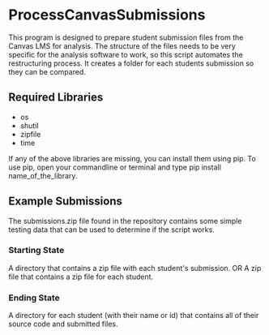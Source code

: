 # ProcessCanvasSubmissions

This program is designed to prepare student submission files from the Canvas LMS for analysis. The structure of the files needs to be very specific for the analysis software to work, so this script automates the restructuring process. It creates a folder for each students submission so they can be compared.

<h2>Required Libraries</h2>
<ul>
<li>os</li>
<li>shutil</li>
<li>zipfile</li>
<li>time</li>
</ul>

If any of the above libraries are missing, you can install them using pip. To use pip, open your commandline or terminal and type pip install name_of_the_library.

<h2>Example Submissions</h2>
The submissions.zip file found in the repository contains some simple testing data that can be used to determine if the script works.
<h3>Starting State</h3>
A directory that contains a zip file with each student's submission.
OR
A zip file that contains a zip file for each student.
<h3>Ending State</h3>
A directory for each student (with their name or id) that contains all of their source code and submitted files.
